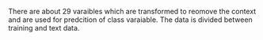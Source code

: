 There are about 29 varaibles which are transformed to reomove the context and are used for predcition of class varaiable.
The data is divided between training and text data.
